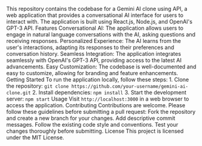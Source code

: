This repository contains the codebase for a Gemini AI clone using API, a web application that provides a conversational AI interface for users to interact with. The application is built using React.js, Node.js, and OpenAI's GPT-3 API. Features
Conversational AI: The application allows users to engage in natural language conversations with the AI, asking questions and receiving responses.
Personalized Experience: The AI learns from the user's interactions, adapting its responses to their preferences and conversation history.
Seamless Integration: The application integrates seamlessly with OpenAI's GPT-3 API, providing access to the latest AI advancements.
Easy Customization: The codebase is well-documented and easy to customize, allowing for branding and feature enhancements. Getting Started To run the application locally, follow these steps: 1. Clone the repository: `git clone https://github.com/your-username/gemini-ai-clone.git` 2. Install dependencies: `npm install` 3. Start the development server: `npm start` Usage Visit `http://localhost:3000` in a web browser to access the application. Contributing Contributions are welcome. Please follow these guidelines before submitting a pull request:
Fork the repository and create a new branch for your changes.
Add descriptive commit messages.
Follow the existing code style and conventions.
Test your changes thoroughly before submitting. License This project is licensed under the MIT License.


